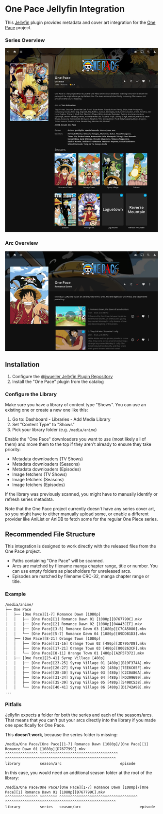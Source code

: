 # One Pace Jellyfin Integration

This [Jellyfin](https://jellyfin.org/) plugin provides metadata and cover art integration for the [One Pace](https://onepace.net/) project.


### Series Overview

![Series Overview](docs/series.png)


### Arc Overview

![Arc Overview](docs/arc.png)


## Installation

1. Configure the [@jwueller Jellyfin Plugin Repository](https://github.com/jwueller/jellyfin-repository)
2. Install the "One Pace" plugin from the catalog


### Configure the Library

Make sure you have a library of content type "Shows". You can use an existing one or create a new one like this:

1. Go to: Dashboard - Libraries - Add Media Library
2. Set "Content Type" to "Shows"
3. Pick your library folder (e.g. `/media/anime`)

Enable the "One Pace" downloaders you want to use (most likely all of them) and move them to the top if they aren't already to ensure they take priority:

* Metadata downloaders (TV Shows)
* Metadata downloaders (Seasons)
* Metadata downloaders (Episodes)
* Image fetchers (TV Shows)
* Image fetchers (Seasons)
* Image fetchers (Episodes)

If the library was previously scanned, you might have to manually identify or refresh series metadata.

Note that the One Pace project currently doesn't have any series cover art, so you might have to either manually upload some, or enable a different provider like AniList or AniDB to fetch some for the regular One Piece series.


## Recommended File Structure

This integration is designed to work directly with the released files from the One Pace project.

* Paths containing "One Pace" will be scanned.
* Arcs are matched by filename manga chapter range, title or number. You can use empty folders as placeholders for unreleased arcs.
* Episodes are matched by filename CRC-32, manga chapter range or title.


### Example

```
/media/anime/
├── One Pace
│   ├── [One Pace][1-7] Romance Dawn [1080p]
│   │   ├── [One Pace][1] Romance Dawn 01 [1080p][D767799C].mkv
│   │   ├── [One Pace][2] Romance Dawn 02 [1080p][04A43CEF].mkv
│   │   ├── [One Pace][3-5] Romance Dawn 03 [1080p][C7CA5080].mkv
│   │   └── [One Pace][5-7] Romance Dawn 04 [1080p][09DD81D3].mkv
│   ├── [One Pace][8-21] Orange Town [1080p]
│   │   ├── [One Pace][11-16] Orange Town 02 [480p][3D7957D8].mkv
│   │   ├── [One Pace][17-21] Orange Town 03 [480p][800263CF].mkv
│   │   └── [One Pace][8-11] Orange Town 01 [480p][A2F5F372].mkv
│   ├── [One Pace][23-41] Syrup Village [480p]
│   │   ├── [One Pace][23-25] Syrup Village 01 [480p][B19F374A].mkv
│   │   ├── [One Pace][26-27] Syrup Village 02 [480p][7EE6C65F].mkv
│   │   ├── [One Pace][28-30] Syrup Village 03 [480p][C2C0A86A].mkv
│   │   ├── [One Pace][31-34] Syrup Village 04 [480p][FD399699].mkv
│   │   ├── [One Pace][35-39] Syrup Village 05 [480p][5498C538].mkv
│   │   └── [One Pace][40-41] Syrup Village 06 [480p][D1742A98].mkv
...
```


### Pitfalls

Jellyfin expects a folder for both the series and each of the seasons/arcs. That means that you can't put your arcs directly into the library if you made one specifically for One Pace.

This **doesn't work**, because the series folder is missing:

```
/media/One Pace/[One Pace][1-7] Romance Dawn [1080p]/[One Pace][1] Romance Dawn 01 [1080p][D767799C].mkv
^^^^^^^^^^^^^^^ ^^^^^^^^^^^^^^^^^^^^^^^^^^^^^^^^^^^^ ^^^^^^^^^^^^^^^^^^^^^^^^^^^^^^^^^^^^^^^^^^^^^^^^^^^
library         season/arc                           episode
```

In this case, you would need an additional season folder at the root of the library:

```
/media/One Pace/One Pace/[One Pace][1-7] Romance Dawn [1080p]/[One Pace][1] Romance Dawn 01 [1080p][D767799C].mkv
^^^^^^^^^^^^^^^ ^^^^^^^^ ^^^^^^^^^^^^^^^^^^^^^^^^^^^^^^^^^^^^ ^^^^^^^^^^^^^^^^^^^^^^^^^^^^^^^^^^^^^^^^^^^^^^^^^^^
library         series   season/arc                           episode
```
